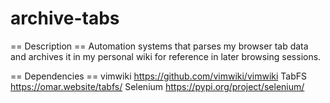 # archive-tabs

== Description ==
Automation systems that parses my browser tab data and archives it in my personal
wiki for reference in later browsing sessions. 

== Dependencies ==
vimwiki https://github.com/vimwiki/vimwiki
TabFS https://omar.website/tabfs/
Selenium https://pypi.org/project/selenium/
